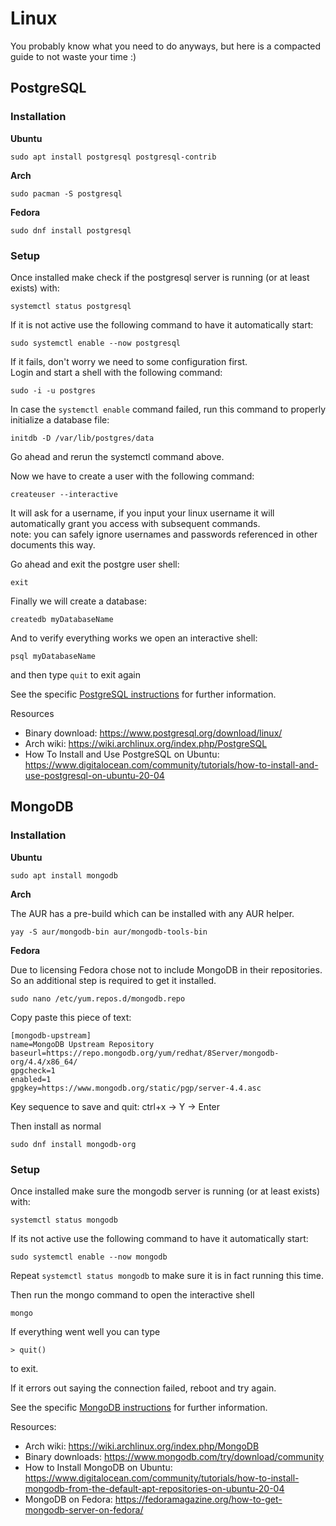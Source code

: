 # Linux

You probably know what you need to do anyways, but here is a compacted guide to not waste your time :)

## PostgreSQL
### Installation
**Ubuntu**
```
sudo apt install postgresql postgresql-contrib
```
**Arch**
```
sudo pacman -S postgresql
```
**Fedora**
```
sudo dnf install postgresql
```
### Setup
Once installed make check if the postgresql server is running (or at least exists) with:
```
systemctl status postgresql
```
If it is not active use the following command to have it automatically start:
```
sudo systemctl enable --now postgresql
```
If it fails, don't worry we need to some configuration first.  
Login and start a shell with the following command:
```
sudo -i -u postgres
```
In case the `systemctl enable` command failed, run this command to properly initialize a database file:
```
initdb -D /var/lib/postgres/data
```
Go ahead and rerun the systemctl command above.

Now we have to create a user with the following command:
```
createuser --interactive
```
It will ask for a username, if you input your linux username it will automatically grant you access with subsequent commands.  
note: you can safely ignore usernames and passwords referenced in other documents this way.

Go ahead and exit the postgre user shell:
```
exit
```
Finally we will create a database:
```
createdb myDatabaseName
```
And to verify everything works we open an interactive shell:
```
psql myDatabaseName
```
and then type `quit` to exit again

See the specific [PostgreSQL instructions](/PostgreSQL.md) for further information.

Resources
* Binary download: https://www.postgresql.org/download/linux/
* Arch wiki: https://wiki.archlinux.org/index.php/PostgreSQL
* How To Install and Use PostgreSQL on Ubuntu: https://www.digitalocean.com/community/tutorials/how-to-install-and-use-postgresql-on-ubuntu-20-04

## MongoDB

### Installation
**Ubuntu**
```
sudo apt install mongodb
```
**Arch**

The AUR has a pre-build which can be installed with any AUR helper.
```
yay -S aur/mongodb-bin aur/mongodb-tools-bin
```
**Fedora**

Due to licensing Fedora chose not to include MongoDB in their repositories. So an additional step is required to get it installed.

```
sudo nano /etc/yum.repos.d/mongodb.repo
```

Copy paste this piece of text:
```
[mongodb-upstream]
name=MongoDB Upstream Repository
baseurl=https://repo.mongodb.org/yum/redhat/8Server/mongodb-org/4.4/x86_64/
gpgcheck=1
enabled=1
gpgkey=https://www.mongodb.org/static/pgp/server-4.4.asc
```
Key sequence to save and quit:
ctrl+x -> Y -> Enter

Then install as normal
```
sudo dnf install mongodb-org
```

### Setup
Once installed make sure the mongodb server is running (or at least exists) with:
```
systemctl status mongodb
```

If its not active use the following command to have it automatically start:
```
sudo systemctl enable --now mongodb
```
Repeat `systemctl status mongodb` to make sure it is in fact running this time.

Then run the mongo command to open the interactive shell
```
mongo
```
If everything went well you can type  
```
> quit()
```

to exit.

If it errors out saying the connection failed, reboot and try again.

See the specific [MongoDB instructions](/MongoDB.md) for further information.

Resources:
* Arch wiki: https://wiki.archlinux.org/index.php/MongoDB
* Binary downloads: https://www.mongodb.com/try/download/community
* How to Install MongoDB on Ubuntu: https://www.digitalocean.com/community/tutorials/how-to-install-mongodb-from-the-default-apt-repositories-on-ubuntu-20-04
* MongoDB on Fedora: https://fedoramagazine.org/how-to-get-mongodb-server-on-fedora/
